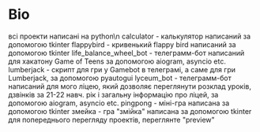 # Bio
всі проекти написані на python\n
calculator - калькулятор написаний за допомогою tkinter
flappybird - кривенький flappy bird написаний за допомогою tkinter
life_balance_wheel_bot - телеграмм-бот написаний для хакатону Game of Teens за допомогою aiogram, asyncio etc.
lumberjack - скрипт для гри у Gamebot в телеграмі, а саме для гри Lumberjack, за допомогою pyautogui
lyceum_bot - телеграмм-бот написаний для мого ліцею, який дозволяє переглянути розклад уроків, дзвінків за 21-22 навч. рік і загальну інформацію про ліцей, за допомогою aiogram, asyncio etc.
pingpong - міні-гра написана за допомогою tkinter
змейка - гра "змійка" написана за допомогою tkinter
для попереднього перегляду проектів, переглянте "preview"
